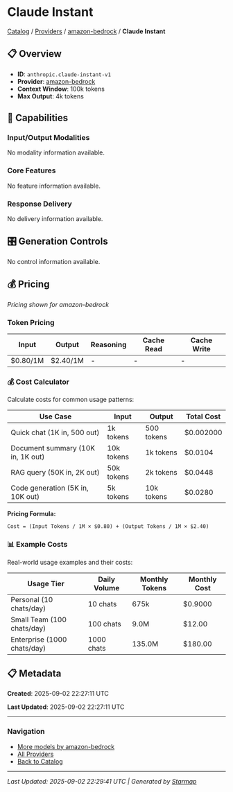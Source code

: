 # Claude Instant
  
[Catalog](../../../..) / [Providers](../../..) / [amazon-bedrock](../..) / **Claude Instant**


## 📋 Overview
  
- **ID**: `anthropic.claude-instant-v1`
- **Provider**: [amazon-bedrock](../)
- **Context Window**: 100k tokens
- **Max Output**: 4k tokens
  
## 🎯 Capabilities
  
### Input/Output Modalities
  
No modality information available.
  
### Core Features
  
No feature information available.
  
### Response Delivery
  
No delivery information available.
  
## 🎛️ Generation Controls
  
No control information available.
  
## 💰 Pricing
  
*Pricing shown for amazon-bedrock*
  
  
### Token Pricing
  
| Input | Output | Reasoning | Cache Read | Cache Write |
|---------|---------|---------|---------|---------|
| $0.80/1M | $2.40/1M | - | - | - |

  
### 💰 Cost Calculator
  
Calculate costs for common usage patterns:
  
  
| Use Case | Input | Output | Total Cost |
|---------|---------|---------|---------|
| Quick chat (1K in, 500 out) | 1k tokens | 500 tokens | $0.002000 |
| Document summary (10K in, 1K out) | 10k tokens | 1k tokens | $0.0104 |
| RAG query (50K in, 2K out) | 50k tokens | 2k tokens | $0.0448 |
| Code generation (5K in, 10K out) | 5k tokens | 10k tokens | $0.0280 |

  
**Pricing Formula:**
  
```
Cost = (Input Tokens / 1M × $0.80) + (Output Tokens / 1M × $2.40)
```
  
### 📊 Example Costs
  
Real-world usage examples and their costs:
  
  
| Usage Tier | Daily Volume | Monthly Tokens | Monthly Cost |
|---------|---------|---------|---------|
| Personal (10 chats/day) | 10 chats | 675k | $0.9000 |
| Small Team (100 chats/day) | 100 chats | 9.0M | $12.00 |
| Enterprise (1000 chats/day) | 1000 chats | 135.0M | $180.00 |

  
## 📋 Metadata
  
**Created**: 2025-09-02 22:27:11 UTC
  
**Last Updated**: 2025-09-02 22:27:11 UTC
  
  
---
  
  
### Navigation

- [More models by amazon-bedrock](../)
- [All Providers](../../../../providers)
- [Back to Catalog](../../../..)


---
_Last Updated: 2025-09-02 22:29:41 UTC | Generated by [Starmap](https://github.com/agentstation/starmap)_
